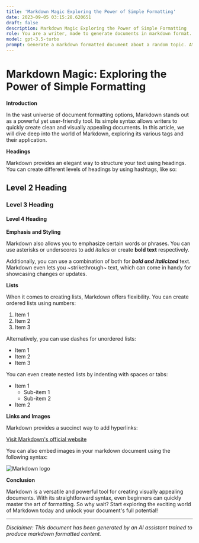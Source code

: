 ```yaml
---
title: 'Markdown Magic Exploring the Power of Simple Formatting'
date: 2023-09-05 03:15:28.620651
draft: false
description: Markdown Magic Exploring the Power of Simple Formatting
role: You are a writer, made to generate documents in markdown format. It is very important that all of the documents you generate are in valid markdown format.
model: gpt-3.5-turbo
prompt: Generate a markdown formatted document about a random topic. At the bottom, include a disclaimer explaining that the document was generated by you. The first line of the document should be the title. Make sure that the entire document is in proper markdown format, using a mix of various tags to make the document visually appealing.
---
```


# Markdown Magic: Exploring the Power of Simple Formatting

**Introduction**

In the vast universe of document formatting options, Markdown stands out as a powerful yet user-friendly tool. Its simple syntax allows writers to quickly create clean and visually appealing documents. In this article, we will dive deep into the world of Markdown, exploring its various tags and their application.

**Headings**

Markdown provides an elegant way to structure your text using headings. You can create different levels of headings by using hashtags, like so:

## Level 2 Heading
### Level 3 Heading
#### Level 4 Heading

**Emphasis and Styling**

Markdown also allows you to emphasize certain words or phrases. You can use asterisks or underscores to add *italics* or create **bold text** respectively.

Additionally, you can use a combination of both for ***bold and italicized*** text. Markdown even lets you ~strikethrough~ text, which can come in handy for showcasing changes or updates.

**Lists**

When it comes to creating lists, Markdown offers flexibility. You can create ordered lists using numbers:

1. Item 1
2. Item 2
3. Item 3

Alternatively, you can use dashes for unordered lists:

- Item 1
- Item 2
- Item 3

You can even create nested lists by indenting with spaces or tabs:
- Item 1
  - Sub-item 1
  - Sub-item 2
- Item 2

**Links and Images**

Markdown provides a succinct way to add hyperlinks:

[Visit Markdown's official website](https://daringfireball.net/projects/markdown/)

You can also embed images in your markdown document using the following syntax:

![Markdown logo](https://upload.wikimedia.org/wikipedia/commons/4/48/Markdown-mark.svg)

**Conclusion**

Markdown is a versatile and powerful tool for creating visually appealing documents. With its straightforward syntax, even beginners can quickly master the art of formatting. So why wait? Start exploring the exciting world of Markdown today and unlock your document's full potential!

---

*Disclaimer: This document has been generated by an AI assistant trained to produce markdown formatted content.*